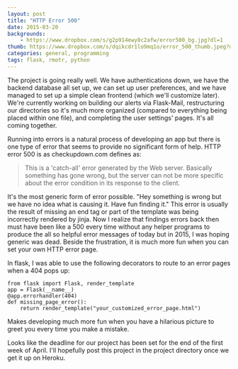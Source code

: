 ```yaml
---
layout: post
title: "HTTP Error 500"
date: 2015-03-20
backgrounds:
    - https://www.dropbox.com/s/g2p914ewy8c2afw/error500_bg.jpg?dl=1
thumb: https://www.dropbox.com/s/dqikcdr1lo9mq1o/error_500_thumb.jpeg?dl=1
categories: general, programming
tags: flask, rmotr, python
---
```


The project is going really well. We have authentications down, we have the backend database all set up, we can set up user
preferences, and we have managed to set up a simple clean frontend (which we'll customize later). We're currently working on
building our alerts via Flask-Mail, restructuring our directories so it's much more organized (compared to everything being
placed within one file), and completing the user settings' pages. It's all coming together.

Running into errors is a natural process of developing an app but there is one type of error that seems to provide no
significant form of help. HTTP error 500 is as checkupdown.com defines as:

>This is a 'catch-all' error generated by the Web server. Basically something has gone wrong, but the
server can not be more specific about the error condition in its response to the client.

It's the most generic form of error possible. "Hey something is wrong but we have no idea what is causing it. Have fun finding
it." This error is usually the result of missing an end tag or part of the template was being incorrectly rendered by jinja.
Now I realize that findings errors back then must have been like a 500 every time without any helper programs to produce the
all so helpful error messages of today but in 2015, I was hoping generic was dead. Beside the frustration, it is much more
fun when you can set your own HTTP error page.

In flask, I was able to use the following decorators to route to an error pages when a 404 pops up:

    from flask import Flask, render_template
    app = Flask(__name__)
    @app.errorhandler(404)
    def missing_page_error():
        return render_template("your_customized_error_page.html")

Makes developing much more fun when you have a hilarious picture to greet you every time you make a mistake.

Looks like the deadline for our project has been set for the end of the first week of April. I'll hopefully post this project
 in the project directory once we get it up on Heroku.